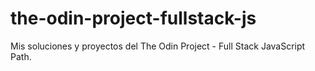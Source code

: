 # the-odin-project-fullstack-js
 Mis soluciones y proyectos del The Odin Project - Full Stack JavaScript Path.
